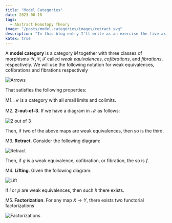 ```yaml
---
title: "Model Categories"
date: 2023-08-18
tags:
  - Abstract Homotopy Theory
image: "/posts/model-categories/images/retract.svg"
description: "In this blog entry I'll write as an exercise the five axioms that determines a model category, with its respective diagrams."
katex: true
---
```

 


  A **model category** is a category $M$ together with three classes of morphisms $\mathcal{W}, \mathcal{C}, \mathcal{F}$ called *weak equivalences*, *cofibrations*, and *fibrations*, respectively. We will use the following notation for weak equivalences, cofibrations and fibrations respectively
  
![Arrows](/posts/model-categories/images/arrosMC.svg)

  That satisfies the following properties:

  M1. $\mathcal{M}$ is a category with all small limits and colimits.
  
  M2. **2-out-of-3**. If we have a diagram in $\mathcal{M}$ as follows:

![2 out of 3](/posts/model-categories/images/2o3.svg)

  Then, if two of the above maps are weak equivalences, then so is the third.

  M3. **Retract**. Consider the following diagram:

  ![Retract](/posts/model-categories/images/retract.svg)

  Then, if $g$ is a weak equivalence, cofibration, or fibration, the so is $f$.

  M4. **Lifting**. Given the following diagram:

  ![Lift](/posts/model-categories/images/lift.svg)

  If $i$ or $p$ are weak equivalences, then such $h$ there exists.

  M5. **Factorization**. For any map $X \to Y$, there exists two functorial factorizations

  ![Factorizations](/posts/model-categories/images/factor.svg)